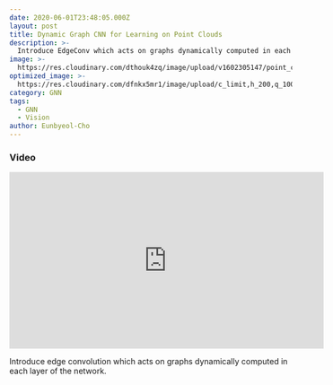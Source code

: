 ```yaml
---
date: 2020-06-01T23:48:05.000Z
layout: post
title: Dynamic Graph CNN for Learning on Point Clouds
description: >-
  Introduce EdgeConv which acts on graphs dynamically computed in each layer of the network.
image: >-
  https://res.cloudinary.com/dthouk4zq/image/upload/v1602305147/point_cllud_xqqpqp.png
optimized_image: >-
  https://res.cloudinary.com/dfnkx5mr1/image/upload/c_limit,h_200,q_100,w_380/v1602313389/post_img/ReadAPointCloudFromAPLYFileExample_01_whgi8c.png
category: GNN
tags:
  - GNN
  - Vision
author: Eunbyeol-Cho
---
```


### Video
<iframe width="560" height="315" src="https://www.youtube.com/embed/nK5-pL3_zXk" frameborder="0" allow="accelerometer; autoplay; clipboard-write; encrypted-media; gyroscope; picture-in-picture" allowfullscreen></iframe>

Introduce edge convolution which acts on graphs dynamically computed in each layer of the network.